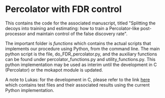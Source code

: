 # Percolator with FDR control

This contains the code for the associated manuscript, titled "Splitting the decoys into training and estimating: how to train a Percolator-like post-processor and maintain control of the false discovery rate". 

The important folder is *functions* which contains the actual scripts that implements our procedure using Python, from the command line. The main python script is the file, do_FDR_percolator.py, and the auxiliary functions can be found under percolator_functions.py and utility_functions.py. This python implementation may be used as interim until the development in C (Percolator) or the mokapot module is updated. 

A note to Lukas: for the development in C, please refer to the link [here](https://unisydneyedu-my.sharepoint.com/:f:/g/personal/jfre0619_uni_sydney_edu_au/Et239lX9DY9LjFA4GtfyHvQBMDRZbCc8dcU2QDaE_2mDPw?e=gUJDXR) which contains test files and their associated results using the current Python implementation.

